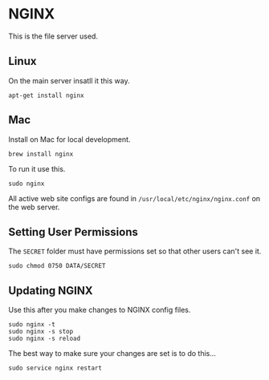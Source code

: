  
# NGINX
This is the file server used.


## Linux
On the main server insatll it this way.

    apt-get install nginx

## Mac
Install on Mac for local development.

    brew install nginx

To run it use this.

    sudo nginx

All active web site configs are found in `/usr/local/etc/nginx/nginx.conf` on the web server.

## Setting User Permissions
The `SECRET` folder must have permissions set so that other users
can't see it.

    sudo chmod 0750 DATA/SECRET

## Updating NGINX
Use this after you make changes to NGINX config files. 
 
    sudo nginx -t
    sudo nginx -s stop
    sudo nginx -s reload

The best way to make sure your changes are set is to do this...

    sudo service nginx restart

